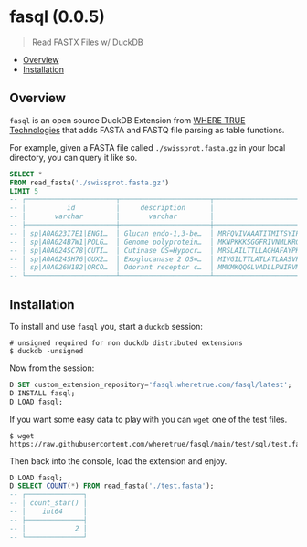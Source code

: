 # fasql (0.0.5)

> Read FASTX Files w/ DuckDB

- [Overview](#overview)
- [Installation](#installation)

## Overview

`fasql` is an open source DuckDB Extension from [WHERE TRUE Technologies](https://www.wheretrue.com) that adds FASTA and FASTQ file parsing as table functions.

For example, given a FASTA file called `./swissprot.fasta.gz` in your local directory, you can query it like so.

```sql
SELECT *
FROM read_fasta('./swissprot.fasta.gz')
LIMIT 5
-- ┌──────────────────────┬──────────────────────┬───────────────────────────────────────────────────────────────────────────────────────────────────────────────────────────────────────────────────────────────────────────────────────────────────┐
-- │          id          │     description      │                                                                                             sequence                                                                                              │
-- │       varchar        │       varchar        │                                                                                              varchar                                                                                              │
-- ├──────────────────────┼──────────────────────┼───────────────────────────────────────────────────────────────────────────────────────────────────────────────────────────────────────────────────────────────────────────────────────────────────┤
-- │ sp|A0A023I7E1|ENG1…  │ Glucan endo-1,3-be…  │ MRFQVIVAAATITMITSYIPGVASQSTSDGDDLFVPVSNFDPKSIFPEIKHPFEPMYANTENGKIVPTNSWISNLFYPSADNLAPTTPDPYTLRLLDGYGGNPGLTIRQPSAKVLGSYPPTNDVPYTDAGYMINSVVVDLRLTSSEWSDVVPDRQVTDWDHLSANLRLSTPQDSNSYIDFPIVRGMAYITA…  │
-- │ sp|A0A024B7W1|POLG…  │ Genome polyprotein…  │ MKNPKKKSGGFRIVNMLKRGVARVSPFGGLKRLPAGLLLGHGPIRMVLAILAFLRFTAIKPSLGLINRWGSVGKKEAMEIIKKFKKDLAAMLRIINARKEKKRRGADTSVGIVGLLLTTAMAAEVTRRGSAYYMYLDRNDAGEAISFPTTLGMNKCYIQIMDLGHMCDATMSYECPMLDEGVEPDDVDCWC…  │
-- │ sp|A0A024SC78|CUTI…  │ Cutinase OS=Hypocr…  │ MRSLAILTTLLAGHAFAYPKPAPQSVNRRDWPSINEFLSELAKVMPIGDTITAACDLISDGEDAAASLFGISETENDPCGDVTVLFARGTCDPGNVGVLVGPWFFDSLQTALGSRTLGVKGVPYPASVQDFLSGSVQNGINMANQIKSVLQSCPNTKLVLGGYSQGSMVVHNAASNLDAATMSKISAVVLF…  │
-- │ sp|A0A024SH76|GUX2…  │ Exoglucanase 2 OS=…  │ MIVGILTTLATLATLAASVPLEERQACSSVWGQCGGQNWSGPTCCASGSTCVYSNDYYSQCLPGAASSSSSTRAASTTSRVSPTTSRSSSATPPPGSTTTRVPPVGSGTATYSGNPFVGVTPWANAYYASEVSSLAIPSLTGAMATAAAAVAKVPSFMWLDTLDKTPLMEQTLADIRTANKNGGNYAGQFV…
-- │ sp|A0A026W182|ORCO…  │ Odorant receptor c…  │ MMKMKQQGLVADLLPNIRVMKTFGHFVFNYYNDNSSKYLHKVYCCVNLFMLLLQFGLCAVNLIVESADVDDLTANTITLLFFTHSIVKICYFAIRSKYFYRTWAIWNNPNSHPLFAESNARYHAIALKKMRLLLFLVGGTTMLAAVAWTVLTFFEHPIRKIVDPVTNETEIIELPQLLIRSFYPFDAGKGI…  │
-- └──────────────────────┴──────────────────────┴───────────────────────────────────────────────────────────────────────────────────────────────────────────────────────────────────────────────────────────────────────────────────────────────────┘
```

## Installation

To install and use `fasql` you, start a `duckdb` session:

```
# unsigned required for non duckdb distributed extensions
$ duckdb -unsigned
```

Now from the session:

```SQL
D SET custom_extension_repository='fasql.wheretrue.com/fasql/latest';
D INSTALL fasql;
D LOAD fasql;
```

If you want some easy data to play with you can `wget` one of the test files.

```console
$ wget https://raw.githubusercontent.com/wheretrue/fasql/main/test/sql/test.fasta
```

Then back into the console, load the extension and enjoy.

```SQL
D LOAD fasql;
D SELECT COUNT(*) FROM read_fasta('./test.fasta');
-- ┌──────────────┐
-- │ count_star() │
-- │    int64     │
-- ├──────────────┤
-- │            2 │
-- └──────────────┘
```
